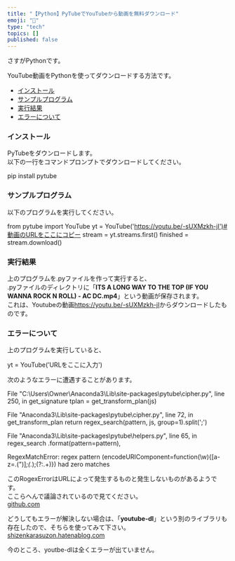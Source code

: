 ```yaml
---
title: "【Python】PyTubeでYouTubeから動画を無料ダウンロード"
emoji: "🤖"
type: "tech"
topics: []
published: false
---
```


さすがPythonです。

YouTube動画をPythonを使ってダウンロードする方法です。

* [インストール](#インストール)
* [サンプルプログラム](#サンプルプログラム)
* [実行結果](#実行結果)
* [エラーについて](#エラーについて)

### インストール

PyTubeをダウンロードします。  
以下の一行をコマンドプロンプトでダウンロードしてください。

pip install pytube
  
  
### サンプルプログラム

以下のプログラムを実行してください。

from pytube import YouTube
yt = YouTube('https://youtu.be/-sUXMzkh-jI')#動画のURLをここにコピー
stream = yt.streams.first()
finished = stream.download()

### 実行結果

上のプログラムを.pyファイルを作って実行すると、  
.pyファイルのディレクトリに「**ITS A LONG WAY TO THE TOP (IF YOU WANNA ROCK N ROLL) - AC DC.mp4**」という動画が保存されます。  
これは、Youtubeの動画<https://youtu.be/-sUXMzkh-jI>からダウンロードしたものです。  
  
  
### エラーについて

上のプログラムを実行していると、

yt = YouTube(’URLをここに入力')

次のようなエラーに遭遇することがあります。  
  
  File "C:\Users\Owner\Anaconda3\Lib\site-packages\pytube\cipher.py", line 250, in get_signature
    tplan = get_transform_plan(js)

  File "Anaconda3\Lib\site-packages\pytube\cipher.py", line 72, in get_transform_plan
    return regex_search(pattern, js, group=1).split(';')

  File "Anaconda3\Lib\site-packages\pytube\helpers.py", line 65, in regex_search
    .format(pattern=pattern),

RegexMatchError: regex pattern (encodeURIComponent=function\(\w\){[a-z=\.\(\"\)]*;(.*);(?:.+)}) had zero matches

このRogexErrorはURLによって発生するものと発生しないものがあるようです。  
ここらへんで議論されているので見てください。  
[github.com](https://github.com/nficano/pytube/issues/312)
  
  
どうしてもエラーが解決しない場合は、「**youtube-dl**」という別のライブラリも存在したので、そちらを使ってみて下さい。  
[shizenkarasuzon.hatenablog.com](https://shizenkarasuzon.hatenablog.com/entry/2019/02/03/123545)

今のところ、youtbe-dlは全くエラーが出ていません。